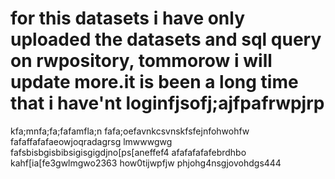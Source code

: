 # for this datasets i have only uploaded the datasets and sql query on rwpository, tommorow i will update more.it is been a long time that i have'nt loginfjsofj;ajfpafrwpjrp
kfa;mnfa;fa;fafamfla;n
fafa;oefavnkcsvnskfsfejnfohwohfw
fafaffafafaeowjoqradagrsg lmwwwgwg
fafsbisbgisbibsigisgigdjno[ps[aneffef4
afafafafafebrdhbo
 kahf[ia[fe3gwlmgwo2363
how0tijwpfjw
phjohg4nsgjovohdgs444

